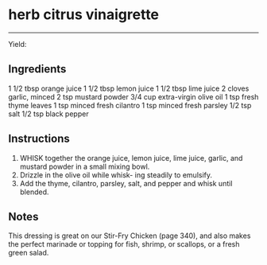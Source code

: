 # herb citrus vinaigrette
---
Yield: 

## Ingredients
1 1/2 tbsp orange juice
1 1/2 tbsp lemon juice
1 1/2 tbsp lime juice
2 cloves garlic, minced
2 tsp mustard powder
3/4 cup extra-virgin olive oil
1 tsp fresh thyme leaves
1 tsp minced fresh cilantro
1 tsp minced fresh parsley
1/2 tsp salt
1/2 tsp black pepper

## Instructions
1. WHISK together the orange juice, lemon juice,
lime juice, garlic, and mustard powder in a small
mixing bowl. 
2. Drizzle in the olive oil while whisk-
ing steadily to emulsify. 
3. Add the thyme, cilantro,
parsley, salt, and pepper and whisk until blended.


## Notes
This dressing is great on our Stir-Fry Chicken (page
340), and also makes the perfect marinade or topping
for fish, shrimp, or scallops, or a fresh green salad.









